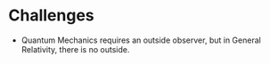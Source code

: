 # Challenges
- Quantum Mechanics requires an outside observer, but in General Relativity, there is no outside.